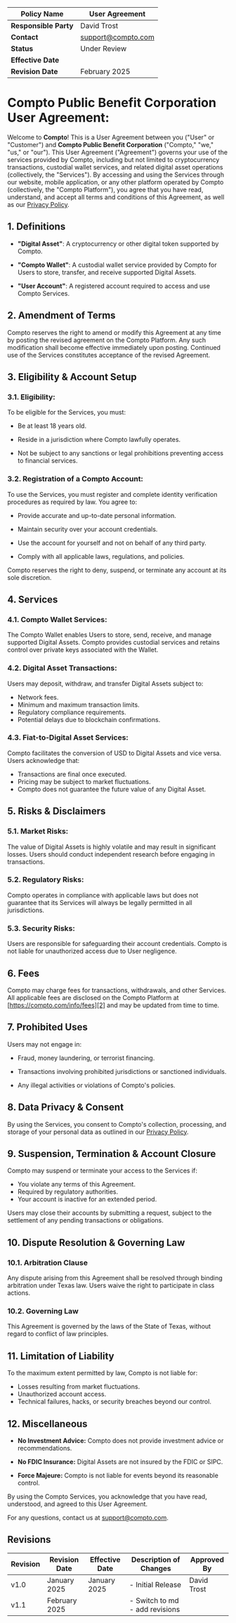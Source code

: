 | **Policy Name**       | User Agreement          |
| --------------------- | ----------------------- |
| **Responsible Party** | David Trost             |
| **Contact**           | [support@compto.com][0] |
| **Status**            | Under Review            |
| **Effective Date**    |                         |
| **Revision Date**     | February 2025           |

# Compto Public Benefit Corporation User Agreement:

Welcome to **Compto**! This is a User Agreement between you ("User" or
"Customer") and **Compto Public Benefit Corporation** ("Compto,"
"we," "us," or "our"). This User Agreement ("Agreement") governs
your use of the services provided by Compto, including but not limited
to cryptocurrency transactions, custodial wallet services, and related
digital asset operations (collectively, the "Services"). By accessing
and using the Services through our website, mobile application, or any
other platform operated by Compto (collectively, the "Compto
Platform"), you agree that you have read, understand, and accept all
terms and conditions of this Agreement, as well as our [Privacy Policy][1].

## 1. Definitions

-   **"Digital Asset"**: A cryptocurrency or other digital token
    supported by Compto.

-   **"Compto Wallet"**: A custodial wallet service provided by Compto
    for Users to store, transfer, and receive supported Digital Assets.

-   **"User Account"**: A registered account required to access and
    use Compto Services.

## 2. Amendment of Terms

Compto reserves the right to amend or modify this Agreement at any time
by posting the revised agreement on the Compto Platform. Any such
modification shall become effective immediately upon posting. Continued
use of the Services constitutes acceptance of the revised Agreement.

## 3. Eligibility & Account Setup

### 3.1. Eligibility:

To be eligible for the Services, you must:

-   Be at least 18 years old.

-   Reside in a jurisdiction where Compto lawfully operates.

-   Not be subject to any sanctions or legal prohibitions preventing
    access to financial services.

### 3.2. Registration of a Compto Account:

To use the Services, you must register and complete identity
verification procedures as required by law. You agree to:

-   Provide accurate and up-to-date personal information.

-   Maintain security over your account credentials.

-   Use the account for yourself and not on behalf of any third party.

-   Comply with all applicable laws, regulations, and policies.

Compto reserves the right to deny, suspend, or terminate any account at
its sole discretion.

## 4. Services

### 4.1. Compto Wallet Services:

The Compto Wallet enables Users to store, send, receive, and manage
supported Digital Assets. Compto provides custodial services and retains
control over private keys associated with the Wallet.

### 4.2. Digital Asset Transactions:

Users may deposit, withdraw, and transfer Digital Assets subject to:

-   Network fees.
-   Minimum and maximum transaction limits.
-   Regulatory compliance requirements.
-   Potential delays due to blockchain confirmations.

### 4.3. Fiat-to-Digital Asset Services:

Compto facilitates the conversion of USD to Digital Assets and vice
versa. Users acknowledge that:

-   Transactions are final once executed.
-   Pricing may be subject to market fluctuations.
-   Compto does not guarantee the future value of any Digital Asset.

## 5. Risks & Disclaimers

### 5.1. Market Risks:

The value of Digital Assets is highly volatile and may result in
significant losses. Users should conduct independent research before
engaging in transactions.

### 5.2. Regulatory Risks:

Compto operates in compliance with applicable laws but does not
guarantee that its Services will always be legally permitted in all
jurisdictions.

### 5.3. Security Risks:

Users are responsible for safeguarding their account credentials. Compto
is not liable for unauthorized access due to User negligence.

## 6. Fees

Compto may charge fees for transactions, withdrawals, and other
Services. All applicable fees are disclosed on the Compto Platform at
[https://compto.com/info/fees][2] and may be updated from time to time.

## 7. Prohibited Uses

Users may not engage in:

-   Fraud, money laundering, or terrorist financing.

-   Transactions involving prohibited jurisdictions or sanctioned
    individuals.

-   Any illegal activities or violations of Compto's policies.

## 8. Data Privacy & Consent

By using the Services, you consent to Compto's collection, processing,
and storage of your personal data as outlined in our [Privacy Policy][1].

## 9. Suspension, Termination & Account Closure

Compto may suspend or terminate your access to the Services if:

-   You violate any terms of this Agreement.
-   Required by regulatory authorities.
-   Your account is inactive for an extended period.

Users may close their accounts by submitting a request, subject to the
settlement of any pending transactions or obligations.

## 10. Dispute Resolution & Governing Law

### 10.1. Arbitration Clause

Any dispute arising from this Agreement shall be resolved through
binding arbitration under Texas law. Users waive the right to
participate in class actions.

### 10.2. Governing Law

This Agreement is governed by the laws of the State of Texas, without
regard to conflict of law principles.

## 11. Limitation of Liability

To the maximum extent permitted by law, Compto is not liable for:

-   Losses resulting from market fluctuations.
-   Unauthorized account access.
-   Technical failures, hacks, or security breaches beyond our control.

## 12. Miscellaneous

-   **No Investment Advice:** Compto does not provide investment advice
    or recommendations.

-   **No FDIC Insurance:** Digital Assets are not insured by the FDIC or
    SIPC.

-   **Force Majeure:** Compto is not liable for events beyond its
    reasonable control.

By using the Compto Services, you acknowledge that you have read,
understood, and agreed to this User Agreement.

For any questions, contact us at [support@compto.com][0].

[0]: mailto:support@compto.com "mailto:support@compto.com"
[1]: https://compto.com/policies/privacy-policy "https://compto.com/policies/privacy-policy"
[2]: https://compto.com/info/fees "https://compto.com/info/fees"

## Revisions

| **Revision** | **Revision Date** | **Effective Date** | **Description of Changes**     | **Approved By** |
| ------------ | ----------------- | ------------------ | ------------------------------ | --------------- |
| v1.0         | January 2025      | January 2025       | - Initial Release              | David Trost     |
| v1.1         | February 2025     |                    | - Switch to md - add revisions |                 |
